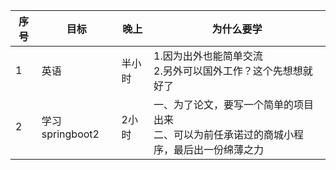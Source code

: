 
| 序号  | 目标            | 晚上  | 为什么要学                                            |
| --- | ------------- | --- | ------------------------------------------------ |
| 1   | 英语            | 半小时 | 1.因为出外也能简单交流<br>2.另外可以国外工作？这个先想想就好了              |
| 2   | 学习springboot2 | 2小时 | 一、为了论文，要写一个简单的项目出来<br>二、可以为前任承诺过的商城小程序，最后出一份绵薄之力 |
